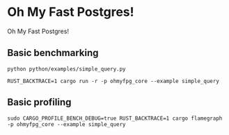 # Oh My Fast Postgres!

Oh My Fast Postgres!

## Basic benchmarking

```
python python/examples/simple_query.py
```

```
RUST_BACKTRACE=1 cargo run -r -p ohmyfpg_core --example simple_query
```

## Basic profiling

```
sudo CARGO_PROFILE_BENCH_DEBUG=true RUST_BACKTRACE=1 cargo flamegraph -p ohmyfpg_core --example simple_query
```
